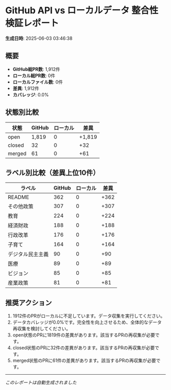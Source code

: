 # GitHub API vs ローカルデータ 整合性検証レポート

**生成日時**: 2025-06-03 03:46:38

## 概要

- **GitHub総PR数**: 1,912件
- **ローカル総PR数**: 0件
- **ローカルファイル数**: 0件
- **差異**: 1,912件
- **カバレッジ**: 0.0%

## 状態別比較

| 状態 | GitHub | ローカル | 差異 |
|------|--------|----------|------|
| open | 1,819 | 0 | +1,819 |
| closed | 32 | 0 | +32 |
| merged | 61 | 0 | +61 |

## ラベル別比較（差異上位10件）

| ラベル | GitHub | ローカル | 差異 |
|--------|--------|----------|------|
| README | 362 | 0 | +362 |
| その他政策 | 307 | 0 | +307 |
| 教育 | 224 | 0 | +224 |
| 経済財政 | 188 | 0 | +188 |
| 行政改革 | 176 | 0 | +176 |
| 子育て | 164 | 0 | +164 |
| デジタル民主主義 | 90 | 0 | +90 |
| 医療 | 89 | 0 | +89 |
| ビジョン | 85 | 0 | +85 |
| 産業政策 | 81 | 0 | +81 |

## 推奨アクション

1. 1912件のPRがローカルに不足しています。データ収集を実行してください。
2. データカバレッジが0.0%です。完全性を向上させるため、全体的なデータ再収集を検討してください。
3. open状態のPRに1819件の差異があります。該当するPRの再収集が必要です。
4. closed状態のPRに32件の差異があります。該当するPRの再収集が必要です。
5. merged状態のPRに61件の差異があります。該当するPRの再収集が必要です。

---
*このレポートは自動生成されました*
